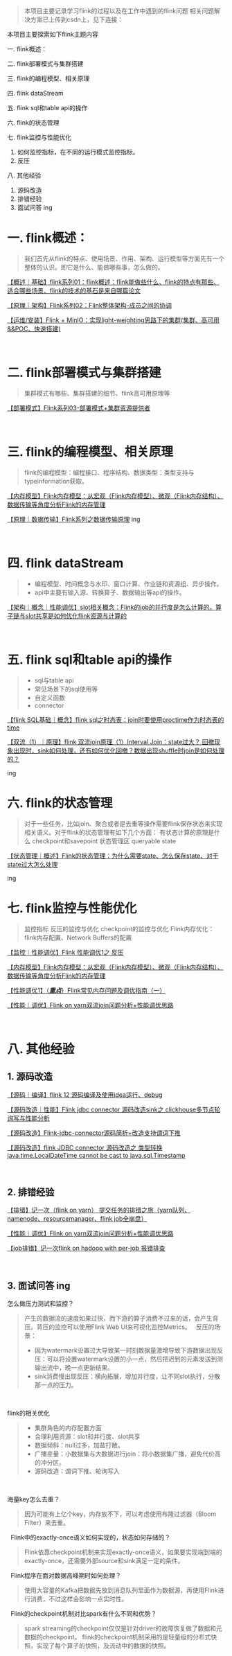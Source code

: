 > 本项目主要记录学习flink的过程以及在工作中遇到的flink问题
> 相关问题解决方案已上传到csdn上，见下连接：

本项目主要探索如下flink主题内容

一. flink概述：

二. flink部署模式与集群搭建

三. flink的编程模型、相关原理

四. flink dataStream

五. flink sql和table api的操作

六. flink的状态管理

七. flink监控与性能优化

1. 如何监控指标，在不同的运行模式监控指标。
2. 反压

八. 其他经验

1. 源码改造
2. 排错经验
3. 面试问答 ing


# 一. flink概述：

> 我们首先从flink的特点、使用场景、作用、架构、运行模型等方面先有一个整体的认识。即它是什么、能做哪些事，怎么做的。


[【概述｜基础】flink系列01：flink概述：flink能做些什么、flink的特点有那些、适合哪些场景、flink的技术的基石是来自哪篇论文](https://blog.csdn.net/hiliang521/article/details/125709428)

[【原理｜架构】Flink系列02：Flink整体架构-成员之间的协调](https://blog.csdn.net/hiliang521/article/details/125718733)

[【运维/安装】Flink + MinIO：实现light-weighting思路下的集群(集群、高可用&&POC、快速搭建)](https://blog.csdn.net/hiliang521/article/details/126860098)


&nbsp;

# 二. flink部署模式与集群搭建
>集群模式有哪些、集群搭建的细节、flink高可用原理等

[【部署模式】Flink系列03-部署模式+集群资源提供者](https://blog.csdn.net/hiliang521/article/details/125747941)

&nbsp;

# 三. flink的编程模型、相关原理
> flink的编程模型：编程接口、程序结构、数据类型：类型支持与typeinformation获取。

[【内存模型】Flink内存模型：从宏观（Flink内存模型）、微观（Flink内存结构）、数据传输等角度分析Flink的内存管理](https://blog.csdn.net/hiliang521/article/details/125564003)

[【原理｜数据传输】Flink系列之数据传输原理](https://blog.csdn.net/hiliang521/article/details/125496774)
ing

&nbsp;
# 四. flink dataStream
> - 编程模型、时间概念与水印、窗口计算、作业链和资源组、异步操作。
> - api中主要有输入源、转换算子、数据输出等api的操作。


[【架构｜概念｜性能调优】slot相关概念：Flink的job的并行度是怎么计算的。算子链与slot共享是如何优化flink资源与计算的](https://blog.csdn.net/hiliang521/article/details/125379374)


&nbsp;

# 五. flink sql和table api的操作
> - sql与table api
> - 常见场景下的sql使用等
> - 自定义函数
> - connector

[【flink SQL基础｜概念】flink sql之时态表：join时要使用proctime作为时态表的time](https://blog.csdn.net/hiliang521/article/details/125607031)

[【双流（1）｜原理】flink 双流join原理（1）Interval Join：state过大？ 回撤现象出现时，sink如何处理，还有如何优化回撤？数据出现shuffle时join是如何处理的？](https://blog.csdn.net/hiliang521/article/details/127282495)

ing
&nbsp;

# 六. flink的状态管理
> 对于一些任务，比如join、聚合或者是去重等操作需要flink保存状态来实现相关语义。对于flink的状态管理有如下几个方面：
> 有状态计算的原理是什么
> checkpoint和savepoint
> 状态管理区
> queryable state

[【状态管理｜概述】Flink的状态管理：为什么需要state、怎么保存state、对于state过大怎么处理](https://blog.csdn.net/hiliang521/article/details/127314339)

ing
&nbsp;

# 七. flink监控与性能优化
> 监控指标
> 反压的监控与优化
> checkpoint的监控与优化
> Flink内存优化：flink内存配置、Network Buffers的配置

[【监控｜性能调优】Flink 性能调优1之 反压](https://blog.csdn.net/hiliang521/article/details/125347925)

[【内存模型】Flink内存模型：从宏观（Flink内存模型）、微观（Flink内存结构）、数据传输等角度分析Flink的内存管理](https://blog.csdn.net/hiliang521/article/details/125564003)

[【性能调优1】（***重点***）Flink常见内存问题及调优指南（一）](https://blog.csdn.net/hiliang521/article/details/125867100)

[【性能｜调优】Flink on yarn双流join问题分析+性能调优思路](https://blog.csdn.net/hiliang521/article/details/125996243)

&nbsp;
# 八. 其他经验
## 1. 源码改造
[【源码｜编译】flink 12 源码编译及使用idea运行、debug](https://blog.csdn.net/hiliang521/article/details/126180969)

[【源码改造｜性能】Flink jdbc connector 源码改造sink之 clickhouse多节点轮询写与性能分析](https://blog.csdn.net/hiliang521/article/details/126097420)

[【源码改造】Flink-jdbc-connector源码简析+改造支持谓词下推](https://blog.csdn.net/hiliang521/article/details/125643471)

[【源码改造】flink JDBC connector 源码改造之 类型转换 java.time.LocalDateTime cannot be cast to java.sql.Timestamp](https://blog.csdn.net/hiliang521/article/details/125247244)

&nbsp;
&nbsp;
## 2. 排错经验
[【排错】记一次（flink on yarn） 提交任务的排错之旅（yarn队列、namenode、resourcemanager、flink job全崩盘）](https://blog.csdn.net/hiliang521/article/details/126501725)

[【性能｜调优】Flink on yarn双流join问题分析+性能调优思路](https://blog.csdn.net/hiliang521/article/details/125996243)

[【job排错】记一次flink on hadoop with per-job 报错排查](https://blog.csdn.net/hiliang521/article/details/125606973)
&nbsp;

&nbsp;
## 3. 面试问答 ing
怎么做压力测试和监控？

> 产生的数据流的速度如果过快，而下游的算子消费不过来的话，会产生背压。背压的监控可以使用Flink Web UI来可视化监控Metrics。
> &nbsp;
> 反压的场景：
> - 因为watermark设置过大导致某一时刻数据量激增导致下游数据出现反压：可以将设置watermark设置的小一点，然后把迟到的元素发送到测输出流中，晚一点更新结果。
>-  sink消费慢出现反压：横向拓展，增加并行度，让不同slot执行，分散那一点的压力。

&nbsp;

flink的相关优化
> - 集群角色的内存配置方面
> - 合理利用资源：slot和并行度、slot共享
> - 数据倾斜：null过多，加盐打散。
> - 广播变量：小数据集与大数据进行join：将小数据集广播，避免代价高的冲分区。
> - 源码改造：谓词下推、轮询写入

&nbsp;

海量key怎么去重？
> 因为可能有上亿个key，内存放不下，可以考虑使用布隆过滤器（Bloom Filter）来去重。

&nbsp;
Flink中的exactly-once语义如何实现的，状态如何存储的？
> Flink依靠checkpoint机制来实现exactly-once语义，如果要实现端到端的exactly-once，还需要外部source和sink满足一定的条件。



&nbsp;
Flink程序在面对数据高峰期时如何处理？
> 使用大容量的Kafka把数据先放到消息队列里面作为数据源，再使用Flink进行消费，不过这样会影响一点实时性。



&nbsp;
Flink的checkpoint机制对比spark有什么不同和优势？
> spark streaming的checkpoint仅仅是针对driver的故障恢复做了数据和元数据的checkpoint。
> flink的checkpoint机制采用的是轻量级的分布式快照，实现了每个算子的快照，及流动中的数据的快照。

&nbsp;
&nbsp;